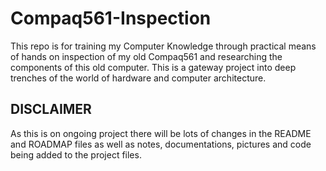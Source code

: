 # Compaq561-Inspection
This repo is for training my Computer Knowledge through practical means of hands on inspection of my old Compaq561 and researching the components of this old computer. This is a gateway project into deep trenches of the world of hardware and computer architecture.

## DISCLAIMER

As this is on ongoing project there will be lots of changes in the README and ROADMAP files as well as notes, documentations, pictures and code being added to the project files.